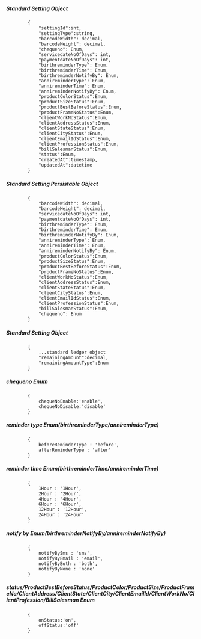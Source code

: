 ##### Standard Setting Object
			{
				"settingId":int,
				"settingType":string,
				"barcodeWidth": decimal,
                "barcodeHeight": decimal,
				"chequeno": Enum,
				"servicedateNoOfDays": int,
				"paymentdateNoOfDays": int,
				"birthreminderType": Enum,
				"birthreminderTime": Enum,
				"birthreminderNotifyBy": Enum,
				"annireminderType": Enum,
				"annireminderTime": Enum,
				"annireminderNotifyBy": Enum,
				"productColorStatus":Enum,
				"productSizeStatus":Enum,
				"productBestBeforeStatus":Enum,
				"productFrameNoStatus":Enum,
				"clientWorkNoStatus":Enum,
				"clientAddressStatus":Enum,
				"clientStateStatus":Enum,
				"clientCityStatus":Enum,
				"clientEmailIdStatus":Enum,
				"clientProfessionStatus":Enum,
				"billSalesmanStatus":Enum,
				"status":Enum,
				"createdAt":timestamp,
				"updatedAt":datetime
			}
##### Standard Setting Persistable Object
			{
                "barcodeWidth": decimal,
                "barcodeHeight": decimal,
				"servicedateNoOfDays": int,
				"paymentdateNoOfDays": int,
				"birthreminderType": Enum,
				"birthreminderTime": Enum,
				"birthreminderNotifyBy": Enum,
				"annireminderType": Enum,
				"annireminderTime": Enum,
				"annireminderNotifyBy": Enum,
				"productColorStatus":Enum,
				"productSizeStatus":Enum,
				"productBestBeforeStatus":Enum,
				"productFrameNoStatus":Enum,
				"clientWorkNoStatus":Enum,
				"clientAddressStatus":Enum,
				"clientStateStatus":Enum,
				"clientCityStatus":Enum,
				"clientEmailIdStatus":Enum,
				"clientProfessionStatus":Enum,
				"billSalesmanStatus":Enum,
				"chequeno": Enum
            }
##### Standard Setting Object
			{
				...standard ledger object
				"remainingAmount":decimal,
				"remainingAmountType":Enum
			}	
##### chequeno Enum
			{
				chequeNoEnable:'enable',
				chequeNoDisable:'disable'
			}
##### reminder type Enum(birthreminderType/annireminderType)
			{
				beforeReminderType : 'before',
				afterReminderType : 'after'
			}

##### reminder time Enum(birthreminderTime/annireminderTime)
			{
				1Hour : '1Hour',
				2Hour : '2Hour',
				4Hour : '4Hour',
				6Hour : '6Hour',
				12Hour : '12Hour',
				24Hour : '24Hour'
			}

##### notify by Enum(birthreminderNotifyBy/annireminderNotifyBy)
			{
				notifyBySms : 'sms',
				notifyByEmail : 'email',
				notifyByBoth : 'both',
				notifyByNone : 'none'
			}

##### status/ProductBestBeforeStatus/ProductColor/ProductSize/ProductFrameNo/ClientAddress/ClientState/ClientCity/ClientEmailId/ClientWorkNo/ClientProfession/BillSalesman Enum
			{
				onStatus:'on',
				offStatus:'off'
			}